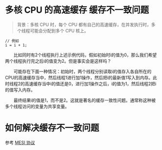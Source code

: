 # 多核 CPU 的高速缓存 缓存不一致问题
> 背景：多核 CPU 时，每个 CPU 都有自己的高速缓存，在并发执行时，多个线程可能会分配到多个 CPU 核上。

```
// 例如
i = i + 1;
```

　　比如同时有2个线程执行上述示例代码，假如初始时i的值为0，那么我们希望两个线程执行完之后i的值变为2。但是事实会是这样吗？

　　可能存在下面一种情况：初始时，两个线程分别读取i的值存入各自所在的CPU的高速缓存当中，然后线程1进行加1操作，然后把i的最新值1写入到内存。此时线程2的高速缓存当中i的值还是0，进行加1操作之后，i的值为1，然后线程2把i的值写入内存。

　　最终结果i的值是1，而不是2。这就是著名的缓存一致性问题。通常称这种被多个线程访问的变量为共享变量。

# 如何解决缓存不一致问题
参考 [MESI 协议](/ji-suan-ji-ti-xi-jie-gou/can-kao-mesi-xie-yi.md)
